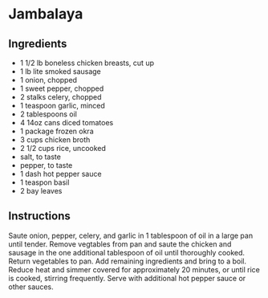 # Jambalaya

## Ingredients
- 1 1/2 lb boneless chicken breasts, cut up
- 1 lb lite smoked sausage
- 1 onion, chopped
- 1 sweet pepper, chopped
- 2 stalks celery, chopped
- 1 teaspoon garlic, minced
- 2 tablespoons oil
- 4 14oz cans diced tomatoes
- 1 package frozen okra
- 3 cups chicken broth
- 2 1/2 cups rice, uncooked
- salt, to taste
- pepper, to taste
- 1 dash hot pepper sauce
- 1 teaspon basil
- 2 bay leaves

## Instructions
Saute onion, pepper, celery, and garlic in 1 tablespoon of oil in a large pan until tender. Remove vegtables from pan and saute the chicken and sausage in the one additional tablespoon of oil until thoroughly cooked. Return vegetables to pan. Add remaining ingredients and bring to a boil. Reduce heat and simmer covered for approximately 20 minutes, or until rice is cooked, stirring frequently. Serve with additional hot pepper sauce or other sauces.
